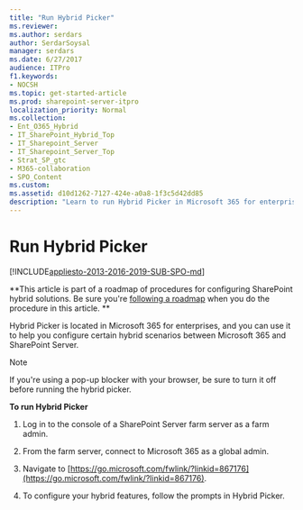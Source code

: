 ```yaml
---
title: "Run Hybrid Picker"
ms.reviewer: 
ms.author: serdars
author: SerdarSoysal
manager: serdars
ms.date: 6/27/2017
audience: ITPro
f1.keywords:
- NOCSH
ms.topic: get-started-article
ms.prod: sharepoint-server-itpro
localization_priority: Normal
ms.collection:
- Ent_O365_Hybrid
- IT_SharePoint_Hybrid_Top
- IT_Sharepoint_Server
- IT_Sharepoint_Server_Top
- Strat_SP_gtc
- M365-collaboration
- SPO_Content
ms.custom: 
ms.assetid: d10d1262-7127-424e-a0a8-1f3c5d42dd85
description: "Learn to run Hybrid Picker in Microsoft 365 for enterprises."
---
```


# Run Hybrid Picker

[!INCLUDE[appliesto-2013-2016-2019-SUB-SPO-md](../includes/appliesto-2013-2016-2019-SUB-SPO-md.md)] 
  
 **This article is part of a roadmap of procedures for configuring SharePoint hybrid solutions. Be sure you're [following a roadmap](configuration-roadmaps.md) when you do the procedure in this article. **
  
Hybrid Picker is located in Microsoft 365 for enterprises, and you can use it to help you configure certain hybrid scenarios between Microsoft 365 and SharePoint Server.
  
> [!NOTE]
> If you're using a pop-up blocker with your browser, be sure to turn it off before running the hybrid picker. 
  
 **To run Hybrid Picker**
  
1. Log in to the console of a SharePoint Server farm server as a farm admin.
    
2. From the farm server, connect to Microsoft 365 as a global admin.
    
3. Navigate to [https://go.microsoft.com/fwlink/?linkid=867176](https://go.microsoft.com/fwlink/?linkid=867176).
    
4. To configure your hybrid features, follow the prompts in Hybrid Picker.
    
